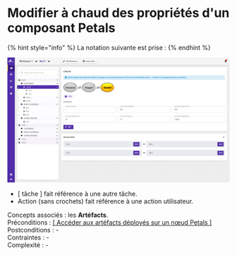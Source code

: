 # Modifier à chaud des propriétés d'un composant Petals

{% hint style="info" %}
La notation suivante est prise :
{% endhint %}

![](../../.gitbook/assets/composant.png)

* \[ tâche \] fait référence à une autre tâche.
* Action \(sans crochets\) fait référence à une action utilisateur.

Concepts associés : les **Artéfacts**.  
Préconditions : [\[ Accéder aux artéfacts déployés sur un nœud Petals \]](../noeud-petals/visualiser-les-proprietes-dun-noeud-petals.md)  
Postconditions : -  
Contraintes : -  
Complexité : -

